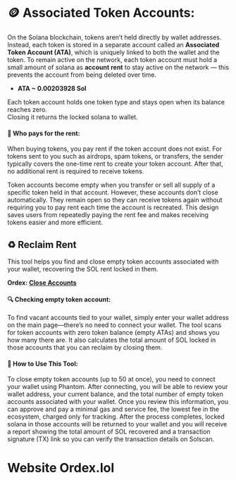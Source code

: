 # 🪙 Associated Token Accounts:

On the Solana blockchain, tokens aren’t held directly by wallet addresses. Instead, each token is stored in a separate account called an **Associated Token Account (ATA)**, which is uniquely linked to both the wallet and the token. To remain active on the network, each token account must hold a small amount of solana as **account rent** to stay active on the network — this prevents the account from being deleted over time.

- **ATA ~ 0.00203928 Sol**

Each token account holds one token type and stays open when its balance reaches zero.  
Closing it returns the locked solana to wallet.

#### 💸 Who pays for the rent:

When buying tokens, you pay rent if the token account does not exist. For tokens sent to you such as airdrops, spam tokens, or transfers, the sender typically covers the one-time rent to create your token account. After that, no additional rent is required to receive tokens.

Token accounts become empty when you transfer or sell all supply of a specific token held in that account. However, these accounts don’t close automatically. They remain open so they can receive tokens again without requiring you to pay rent each time the account is recreated. This design saves users from repeatedly paying the rent fee and makes receiving tokens easier and more efficient.

## ♻️ Reclaim Rent

This tool helps you find and close empty token accounts associated with your wallet, recovering the SOL rent locked in them.

**Ordex: [Close Accounts](https://ordex.lol/close-accounts)**

#### 🔍 Checking empty token account:

To find vacant accounts tied to your wallet, simply enter your wallet address on the main page—there’s no need to connect your wallet. The tool scans for token accounts with zero token balance (empty ATAs) and shows you how many there are. It also calculates the total amount of SOL locked in those accounts that you can reclaim by closing them.

#### 🤔 How to Use This Tool:

To close empty token accounts (up to 50 at once), you need to connect your wallet using Phantom. After connecting, you will be able to review your wallet address, your current balance, and the total number of empty token accounts associated with your wallet. Once you review this information, you can approve and pay a minimal gas and service fee, the lowest fee in the ecosystem, charged only for tracking. After the process completes, locked solana in those accounts will be returned to your wallet and you will receive a report showing the total amount of SOL recovered and a transaction signature (TX) link so you can verify the transaction details on Solscan.

# Website Ordex.lol